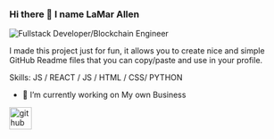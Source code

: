 ### Hi there 👋 I name LaMar Allen
![Fullstack Developer/Blockchain Engineer](https://arturssmirnovs.github.io/github-profile-readme-generator/images/banner.png)

I made this project just for fun, it allows you to create nice and simple GitHub Readme files that you can copy/paste and use in your profile.

Skills:  JS / REACT / JS / HTML / CSS/ PYTHON

- 🔭 I’m currently working on My own Business  


[<img src='https://cdn.jsdelivr.net/npm/simple-icons@3.0.1/icons/github.svg' alt='github' height='40'>](https://github.com/LaMarAllen)  

